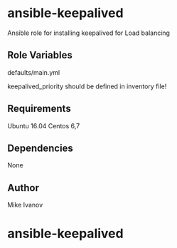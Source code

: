 ansible-keepalived
=============

Ansible role for installing keepalived for Load balancing 

Role Variables
--------------
defaults/main.yml

keepalived_priority should be defined in inventory file!

Requirements
-----------
Ubuntu 16.04
Centos 6,7

Dependencies
-----------

None

Author 
-----------
Mike Ivanov

# ansible-keepalived
